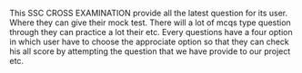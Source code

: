This SSC CROSS EXAMINATION provide all the latest question for its user.
Where they can give their mock test.
There will a lot of mcqs type question through they can practice a lot their etc.
Every questions have a four option in which user have to choose the approciate option so that they can check his all score by attempting the question that we have provide to our project etc.
